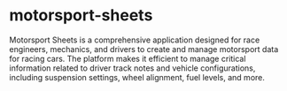 # motorsport-sheets
Motorsport Sheets is a comprehensive application designed for race engineers, mechanics, and drivers to create and manage motorsport data for racing cars. The platform makes it efficient to manage critical information related to driver track notes and vehicle configurations, including suspension settings, wheel alignment, fuel levels, and more.

